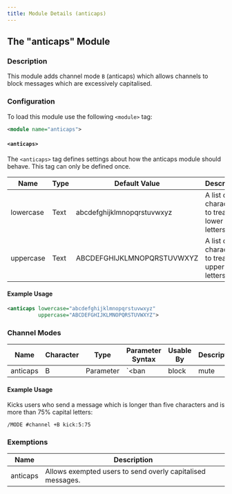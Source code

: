 ```yaml
---
title: Module Details (anticaps)
---
```


## The "anticaps" Module

### Description

This module adds channel mode `B` (anticaps) which allows channels to block messages which are excessively capitalised.

### Configuration

To load this module use the following `<module>` tag:

```xml
<module name="anticaps">
```

#### `<anticaps>`

The `<anticaps>` tag defines settings about how the anticaps module should behave. This tag can only be defined once.

Name      | Type   | Default Value              | Description
--------- | ------ | -------------------------- | -----------
lowercase | Text   | abcdefghijklmnopqrstuvwxyz | A list of characters to treat as lower case letters.
uppercase | Text   | ABCDEFGHIJKLMNOPQRSTUVWXYZ | A list of characters to treat as upper case letters.

#### Example Usage

```xml
<anticaps lowercase="abcdefghijklmnopqrstuvwxyz"
          uppercase="ABCDEFGHIJKLMNOPQRSTUVWXYZ">
```

### Channel Modes

Name     | Character | Type      | Parameter Syntax                                   | Usable By         | Description
-------- | --------- | --------- | -------------------------------------------------- | ----------------- | -----------
anticaps | B         | Parameter | `<ban|block|mute|kick|kickban>:<minlen>:<percent>` | Channel operators | Enables blocking excessively capitalised messages.

#### Example Usage

Kicks users who send a message which is longer than five characters and is more than 75% capital letters:

```plaintext
/MODE #channel +B kick:5:75
```

### Exemptions

Name      | Description
--------- | -----------
anticaps  | Allows exempted users to send overly capitalised messages.
